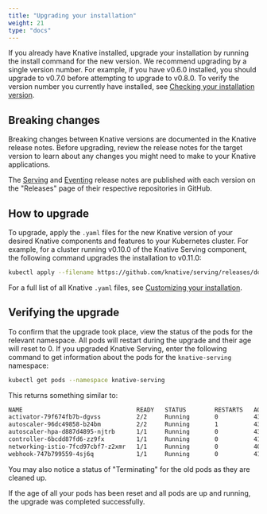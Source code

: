 ```yaml
---
title: "Upgrading your installation"
weight: 21
type: "docs"
---
```


If you already have Knative installed, upgrade your installation by running the
install command for the new version. We recommend upgrading by a single version
number. For example, if you have v0.6.0 installed, you should upgrade to v0.7.0
before attempting to upgrade to v0.8.0. To verify the version number you
currently have installed, see
[Checking your installation version](./check-install-version.md).

## Breaking changes

Breaking changes between Knative versions are documented in the Knative release
notes. Before upgrading, review the release notes for the target version to
learn about any changes you might need to make to your Knative applications.

The [Serving](https://github.com/knative/serving/releases) and
[Eventing](https://github.com/knative/eventing/releases) release notes are
published with each version on the "Releases" page of their respective
repositories in GitHub.

## How to upgrade

To upgrade, apply the `.yaml` files for the new Knative version of your desired
Knative components and features to your Kubernetes cluster. For example, for a
cluster running v0.10.0 of the Knative Serving component, the  following command
upgrades the installation to v0.11.0:

```bash
kubectl apply --filename https://github.com/knative/serving/releases/download/v0.11.0/serving.yaml
```

For a full list of all Knative `.yaml` files, see
[Customizing your installation](./Knative-custom-install.md).

## Verifying the upgrade

To confirm that the upgrade took place, view the status of the pods for the
relevant namespace. All pods will restart during the upgrade and their age will
reset to 0. If you upgraded Knative Serving, enter the following command to get
information about the pods for the `knative-serving` namespace:

```bash
kubectl get pods --namespace knative-serving
```

This returns something similar to:

```bash
NAME                                READY   STATUS        RESTARTS   AGE
activator-79f674fb7b-dgvss          2/2     Running       0          43s
autoscaler-96dc49858-b24bm          2/2     Running       1          43s
autoscaler-hpa-d887d4895-njtrb      1/1     Running       0          43s
controller-6bcdd87fd6-zz9fx         1/1     Running       0          41s
networking-istio-7fcd97cbf7-z2xmr   1/1     Running       0          40s
webhook-747b799559-4sj6q            1/1     Running       0          41s
```

You may also notice a status of "Terminating" for the old pods as they are
cleaned up. 

If the age of all your pods has been reset and all pods are up and running, the
upgrade was completed successfully.